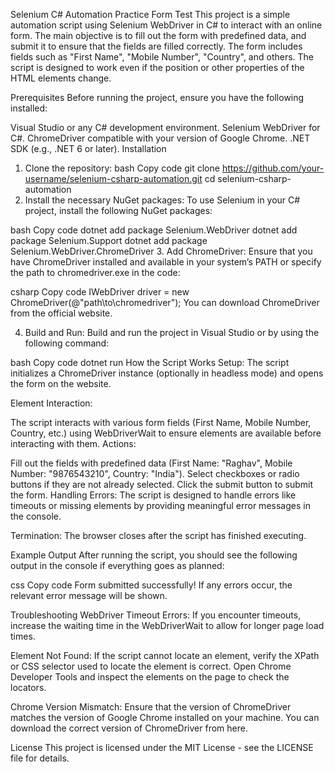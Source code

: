 Selenium C# Automation Practice Form Test
This project is a simple automation script using Selenium WebDriver in C# to interact with an online form. The main objective is to fill out the form with predefined data, and submit it to ensure that the fields are filled correctly. The form includes fields such as "First Name", "Mobile Number", "Country", and others. The script is designed to work even if the position or other properties of the HTML elements change.

Prerequisites
Before running the project, ensure you have the following installed:

Visual Studio or any C# development environment.
Selenium WebDriver for C#.
ChromeDriver compatible with your version of Google Chrome.
.NET SDK (e.g., .NET 6 or later).
Installation
1. Clone the repository:
bash
Copy code
git clone https://github.com/your-username/selenium-csharp-automation.git
cd selenium-csharp-automation
2. Install the necessary NuGet packages:
To use Selenium in your C# project, install the following NuGet packages:

bash
Copy code
dotnet add package Selenium.WebDriver
dotnet add package Selenium.Support
dotnet add package Selenium.WebDriver.ChromeDriver
3. Add ChromeDriver:
Ensure that you have ChromeDriver installed and available in your system’s PATH or specify the path to chromedriver.exe in the code:

csharp
Copy code
IWebDriver driver = new ChromeDriver(@"path\to\chromedriver");
You can download ChromeDriver from the official website.

4. Build and Run:
Build and run the project in Visual Studio or by using the following command:

bash
Copy code
dotnet run
How the Script Works
Setup: The script initializes a ChromeDriver instance (optionally in headless mode) and opens the form on the website.

Element Interaction:

The script interacts with various form fields (First Name, Mobile Number, Country, etc.) using WebDriverWait to ensure elements are available before interacting with them.
Actions:

Fill out the fields with predefined data (First Name: "Raghav", Mobile Number: "9876543210", Country: "India").
Select checkboxes or radio buttons if they are not already selected.
Click the submit button to submit the form.
Handling Errors: The script is designed to handle errors like timeouts or missing elements by providing meaningful error messages in the console.

Termination: The browser closes after the script has finished executing.

Example Output
After running the script, you should see the following output in the console if everything goes as planned:

css
Copy code
Form submitted successfully!
If any errors occur, the relevant error message will be shown.

Troubleshooting
WebDriver Timeout Errors: If you encounter timeouts, increase the waiting time in the WebDriverWait to allow for longer page load times.

Element Not Found: If the script cannot locate an element, verify the XPath or CSS selector used to locate the element is correct. Open Chrome Developer Tools and inspect the elements on the page to check the locators.

Chrome Version Mismatch: Ensure that the version of ChromeDriver matches the version of Google Chrome installed on your machine. You can download the correct version of ChromeDriver from here.

License
This project is licensed under the MIT License - see the LICENSE file for details.
